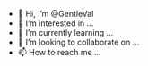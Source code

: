 - 👋 Hi, I’m @GentleVal
- 👀 I’m interested in ...
- 🌱 I’m currently learning ...
- 💞️ I’m looking to collaborate on ...
- 📫 How to reach me ...

<!---
GentleVal/GentleVal is a ✨ special ✨ repository because its `README.md` (this file) appears on your GitHub profile.
You can click the Preview link to take a look at your changes.
--->

